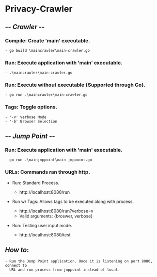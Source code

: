 # Privacy-Crawler


## ***-- Crawler --*** 

### Compile: Create 'main' executable.
    - go build \maincrawler\main-crawler.go

### Run: Execute application with 'main' executable.
    - .\maincrawler\main-crawler.go

### Run: Execute without executable {Supported through Go}.
    - go run .\maincrawler\main-crawler.go


### Tags: Toggle options.
    - '-v' Verbose Mode
    - '-b' Browser Selection

## ***-- Jump Point --***

### Run: Execute application with 'main' executable.
    - go run .\mainjmppoint\main-jmppoint.go

### URLs: Commands ran through http.
- Run: Standard Process.
    - http://localhost:8080/run

- Run w/ Tags: Allows tags to be executed along with process.
    - http://localhost:8080/run?verbose=v
    - Valid arguments: {broswer, verbose}

- Run: Testing user input mode.
    - http://localhost:8080/test

## ***How to***:
    
    - Run the Jump Point application. Once it is listening on port 8080, connect to
      URL and run process from jmppoint instead of local.